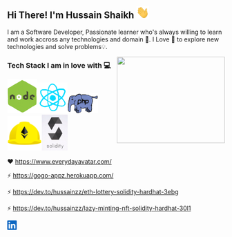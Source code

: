 ## Hi There! I'm Hussain Shaikh <img src="/wave.gif" width="30">
I am a Software Developer, Passionate learner who's always willing to learn and work accross any technologies and domain 🔮. I Love 🖤 to explore new technologies and solve problems💡.

<img src="/git.gif" width="250" height="200" style="width: 250px;height: 200px;justify-content:center" align="right" />

### Tech Stack I am in love with 💻
<img src="/nodejs.gif" width="70"><img src="/react.gif" width="70"><img src="/php.gif" width="70"><img src="/hardhat.png" width="80"><img src="/sol2.jpeg" width="60">

❤️  https://www.everydayavatar.com/

⚡ https://gogo-appz.herokuapp.com/

⚡ https://dev.to/hussainzz/eth-lottery-solidity-hardhat-3ebg

⚡ https://dev.to/hussainzz/lazy-minting-nft-solidity-hardhat-30l1

<a href="https://www.linkedin.com/in/hussain-shaikh-12106b103/">
  <img align="left" alt="Hussain's LinkedIN" width="22px" src="/linkedin.svg" />
</a>
